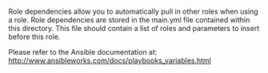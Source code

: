 Role dependencies allow you to automatically pull in other roles when using a role. 
Role dependencies are stored in the main.yml file contained within this directory. 
This file should contain a list of roles and parameters to insert before this role.

Please refer to the Ansible documentation at:
http://www.ansibleworks.com/docs/playbooks_variables.html 
